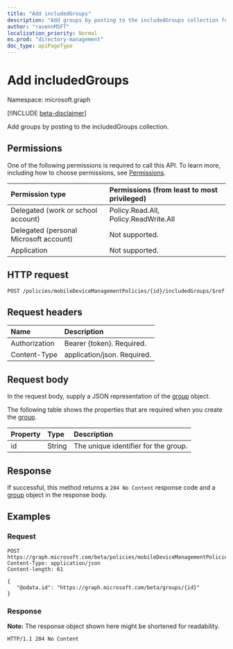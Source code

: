 ```yaml
---
title: "Add includedGroups"
description: "Add groups by posting to the includedGroups collection for a mobile device management policy."
author: "ravennMSFT"
localization_priority: Normal
ms.prod: "directory-management"
doc_type: apiPageType
---
```


# Add includedGroups

Namespace: microsoft.graph

[!INCLUDE [beta-disclaimer](../../includes/beta-disclaimer.md)]

Add groups by posting to the includedGroups collection.

## Permissions

One of the following permissions is required to call this API. To learn more, including how to choose permissions, see [Permissions](/graph/permissions-reference).

|Permission type|Permissions (from least to most privileged)|
|:---|:---|
|Delegated (work or school account)|Policy.Read.All, Policy.ReadWrite.All|
|Delegated (personal Microsoft account) | Not supported.|
|Application | Not supported.|

## HTTP request

<!-- {
  "blockType": "ignored"
}
-->
``` http
POST /policies/mobileDeviceManagementPolicies/{id}/includedGroups/$ref
```

## Request headers
|Name|Description|
|:---|:---|
|Authorization|Bearer {token}. Required.|
|Content-Type|application/json. Required.|

## Request body
In the request body, supply a JSON representation of the [group](../resources/group.md) object.

The following table shows the properties that are required when you create the [group](../resources/group.md).

|Property|Type|Description|
|:---|:---|:---|
|id|String|The unique identifier for the group.|

## Response

If successful, this method returns a `204 No Content` response code and a [group](../resources/group.md) object in the response body.

## Examples

### Request

``` http
POST https://graph.microsoft.com/beta/policies/mobileDeviceManagementPolicies/{id}/includedGroups/$ref
Content-Type: application/json
Content-length: 61

{
   "@odata.id": "https://graph.microsoft.com/beta/groups/{id}"
}
```

### Response

**Note:** The response object shown here might be shortened for readability.


``` http
HTTP/1.1 204 No Content
```
